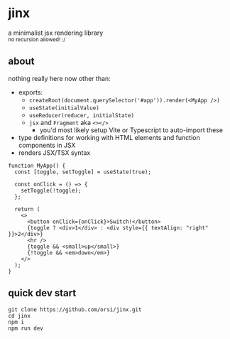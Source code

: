 # jinx

a minimalist jsx rendering library  
<small>no recursion allowed! :/</small>


## about

nothing really here now other than:

- exports:
  - `createRoot(document.querySelector('#app')).render(<MyApp />)`
  - `useState(initialValue)`
  - `useReducer(reducer, initialState)`
  - `jsx` and `Fragment` aka `<></>`
    - you'd most likely setup Vite or Typescript to auto-import these
- type definitions for working with HTML elements and function components in JSX
- renders JSX/TSX syntax

```tsx
function MyApp() {
  const [toggle, setToggle] = useState(true);

  const onClick = () => {
    setToggle(!toggle);
  };

  return (
    <>
      <button onClick={onClick}>Switch!</button>
      {toggle ? <div>1</div> : <div style={{ textAlign: "right" }}>2</div>}
      <hr />
      {toggle && <small>up</small>}
      {!toggle && <em>down</em>}
    </>
  );
}
```

## quick dev start

```
git clone https://github.com/orsi/jinx.git
cd jinx
npm i
npm run dev
```
